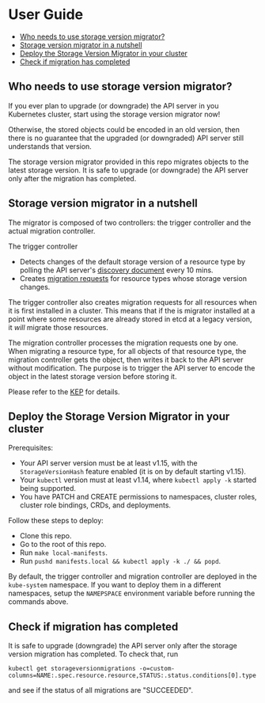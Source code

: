 # User Guide

* [Who needs to use storage version migrator?](#who-needs-to-use-storage-version-migrator)
* [Storage version migrator in a nutshell](#storage-version-migrator-in-a-nutshell)
* [Deploy the Storage Version Migrator in your cluster](#deploy-the-storage-version-migrator-in-your-cluster)
* [Check if migration has completed](#check-if-migration-has-completed)

## Who needs to use storage version migrator?

If you ever plan to upgrade (or downgrade) the API server in you Kubernetes
cluster, start using the storage version migrator now!

Otherwise, the stored objects could be encoded in an old version, then there is
no guarantee that the upgraded (or downgraded) API server still understands that
version.

The storage version migrator provided in this repo migrates objects to the
latest storage version. It is safe to upgrade (or downgrade) the API server only
after the migration has completed.

## Storage version migrator in a nutshell

The migrator is composed of two controllers: the trigger controller and the
actual migration controller.

The trigger controller
* Detects changes of the default storage version of a resource type by polling
  the API server's [discovery document][] every 10 mins.
* Creates [migration requests][] for resource types whose storage version changes.

The trigger controller also creates migration requests for all resources when it
is first installed in a cluster. This means that if the is migrator installed at
a point where some resources are already stored in etcd at a legacy version, it
_will_ migrate those resources.

The migration controller processes the migration requests one by one. When migrating
a resource type, for all objects of that resource type, the migration controller
gets the object, then writes it back to the API server without modification. The
purpose is to trigger the API server to encode the object in the latest storage
version before storing it.

Please refer to the [KEP][] for details.

[discovery document]:https://github.com/kubernetes/kubernetes/blob/7351f1acd7e67c46112a988a70a01ce46775707e/staging/src/k8s.io/apimachinery/pkg/apis/meta/v1/types.go#L986
[migration requests]:https://github.com/kubernetes-sigs/kube-storage-version-migrator/blob/60dee538334c2366994c2323c0db5db8ab4d2838/pkg/apis/migration/v1alpha1/types.go#L30
[KEP]:https://github.com/kubernetes/enhancements/blob/master/keps/sig-api-machinery/0030-storage-migration.md

## Deploy the Storage Version Migrator in your cluster
Prerequisites:
* Your API server version must be at least v1.15, with the
`StorageVersionHash` feature enabled (it is on by default starting v1.15).
* Your `kubectl` version must at least v1.14, where `kubectl apply -k` started
  being supported.
* You have PATCH and CREATE permissions to namespaces, cluster roles, cluster
  role bindings, CRDs, and deployments.

Follow these steps to deploy:
* Clone this repo.
* Go to the root of this repo.
* Run `make local-manifests`.
* Run `pushd manifests.local && kubectl apply -k ./ && popd`.

By default, the trigger controller and migration controller are deployed in the
`kube-system` namespace. If you want to deploy them in a different namespaces,
setup the `NAMEPSPACE` environment variable before running the commands above.

## Check if migration has completed

It is safe to upgrade (downgrade) the API server only after the storage version
migration has completed. To check that, run

```
kubectl get storageversionmigrations -o=custom-columns=NAME:.spec.resource.resource,STATUS:.status.conditions[0].type
```

and see if the status of all migrations are "SUCCEEDED".
